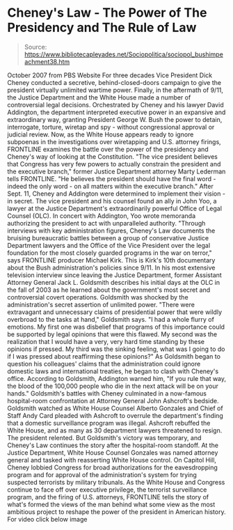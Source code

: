 # Cheney's Law - The Power of The Presidency and The Rule of Law

> Source: https://www.bibliotecapleyades.net/Sociopolitica/sociopol_bushimpeachment38.htm

October 2007
from
PBS
Website
For three decades Vice President Dick Cheney conducted a secretive,
behind-closed-doors campaign to give the president virtually unlimited
wartime power. Finally, in the aftermath of 9/11, the Justice Department and
the White House made a number of controversial legal decisions.
Orchestrated by Cheney and his lawyer David Addington, the department interpreted executive power in an expansive and
extraordinary way, granting President
George W. Bush the power to detain,
interrogate, torture, wiretap and spy - without congressional approval or
judicial review.
Now, as the White House appears ready to ignore subpoenas in the
investigations over wiretapping and U.S. attorney firings, FRONTLINE
examines the battle over the power of the presidency and Cheney's way of
looking at the Constitution.
"The vice president believes that Congress
has very few powers to actually constrain the president and the
executive branch," former Justice Department attorney Marty Lederman
tells FRONTLINE. "He believes the president should have the final word -
indeed the only word - on all matters within the executive branch."
After Sept. 11, Cheney and Addington were
determined to implement their vision - in secret.
The vice president and his counsel found an ally
in John Yoo, a lawyer at the Justice Department's extraordinarily powerful
Office of Legal Counsel (OLC). In concert with Addington, Yoo wrote
memoranda authorizing the president to act with unparalleled authority.
"Through interviews with key administration figures, Cheney's Law documents
the bruising bureaucratic battles between a group of conservative Justice
Department lawyers and the Office of the Vice President over the legal
foundation for the most closely guarded programs in the war on terror," says
FRONTLINE producer Michael Kirk.
This is Kirk's 10th documentary about the
Bush administration's policies since 9/11.
In his most extensive television interview since leaving the Justice
Department, former Assistant Attorney General Jack L. Goldsmith describes
his initial days at the OLC in the fall of 2003 as he learned about the
government's most secret and controversial covert operations.
Goldsmith was
shocked by the administration's secret assertion of unlimited power.
"There were extravagant and unnecessary
claims of presidential power that were wildly overbroad to the tasks at
hand," Goldsmith says. "I had a whole flurry of emotions. My first one
was disbelief that programs of this importance could be supported by
legal opinions that were this flawed.
My second was the realization that I would
have a very, very hard time standing by these opinions if pressed. My
third was the sinking feeling, what was I going to do if I was pressed
about reaffirming these opinions?"
As Goldsmith began to question his colleagues'
claims that the administration could ignore domestic laws and international
treaties, he began to clash with Cheney's office.
According to Goldsmith, Addington warned him,
"If you rule that way, the blood of the
100,000 people who die in the next attack will be on your hands."
Goldsmith's battles with Cheney culminated in a
now-famous hospital-room confrontation at Attorney General John Ashcroft's
bedside.
Goldsmith watched as White House Counsel Alberto
Gonzales and Chief of Staff Andy Card pleaded with Ashcroft to overrule the
department's finding that a domestic surveillance program was illegal.
Ashcroft rebuffed the White House, and as many as 30 department lawyers
threatened to resign. The president relented.
But Goldsmith's victory was temporary, and Cheney's Law continues the story
after the hospital-room standoff.
At the Justice Department, White House
Counsel Gonzales was named attorney general and tasked with reasserting
White House control. On Capitol Hill, Cheney lobbied Congress for broad
authorizations for the eavesdropping program and for approval of the
administration's system for trying suspected terrorists by military
tribunals.
As the White House and Congress continue to face off over executive
privilege, the terrorist surveillance program, and the firing of U.S.
attorneys, FRONTLINE tells the story of what's formed the views of the man
behind what some view as the most ambitious project to reshape the power of
the president in American history.
For video click below
image
